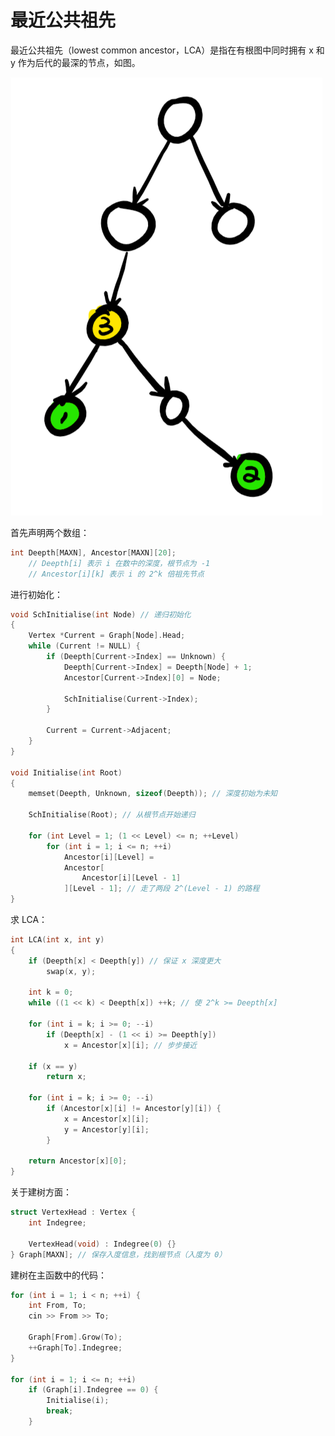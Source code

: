 # 最近公共祖先

最近公共祖先（lowest common ancestor，LCA）是指在有根图中同时拥有 x 和 y 作为后代的最深的节点，如图。

![LCA](https://raw.githubusercontent.com/bufhdy/tot-problem/master/materials/LCA/image/lca_1.png)

首先声明两个数组：

```c++
int Deepth[MAXN], Ancestor[MAXN][20];
	// Deepth[i] 表示 i 在数中的深度，根节点为 -1
	// Ancestor[i][k] 表示 i 的 2^k 倍祖先节点
```

进行初始化：

```c++
void SchInitialise(int Node) // 递归初始化
{
	Vertex *Current = Graph[Node].Head;
	while (Current != NULL) {
		if (Deepth[Current->Index] == Unknown) {
			Deepth[Current->Index] = Deepth[Node] + 1;
			Ancestor[Current->Index][0] = Node;

			SchInitialise(Current->Index);
		}

		Current = Current->Adjacent;
	}
}

void Initialise(int Root)
{
	memset(Deepth, Unknown, sizeof(Deepth)); // 深度初始为未知

	SchInitialise(Root); // 从根节点开始递归

	for (int Level = 1; (1 << Level) <= n; ++Level)
		for (int i = 1; i <= n; ++i)
			Ancestor[i][Level] =
			Ancestor[
				Ancestor[i][Level - 1]
			][Level - 1]; // 走了两段 2^(Level - 1) 的路程
}
```

求 LCA：

```c++
int LCA(int x, int y)
{
	if (Deepth[x] < Deepth[y]) // 保证 x 深度更大
		swap(x, y);

	int k = 0;
	while ((1 << k) < Deepth[x]) ++k; // 使 2^k >= Deepth[x]

	for (int i = k; i >= 0; --i)
		if (Deepth[x] - (1 << i) >= Deepth[y])
			x = Ancestor[x][i]; // 步步接近

	if (x == y)
		return x;

	for (int i = k; i >= 0; --i)
		if (Ancestor[x][i] != Ancestor[y][i]) {
			x = Ancestor[x][i];
			y = Ancestor[y][i];
		}

	return Ancestor[x][0];
}
```

关于建树方面：

```c++
struct VertexHead : Vertex {
	int Indegree;

	VertexHead(void) : Indegree(0) {}
} Graph[MAXN]; // 保存入度信息，找到根节点（入度为 0）
```

建树在主函数中的代码：

```c++
for (int i = 1; i < n; ++i) {
	int From, To;
	cin >> From >> To;

	Graph[From].Grow(To);
	++Graph[To].Indegree;
}

for (int i = 1; i <= n; ++i)
	if (Graph[i].Indegree == 0) {
		Initialise(i);
		break;
	}
```

